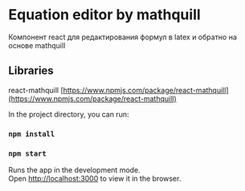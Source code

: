# Equation editor by mathquill

Компонент react для редактирования формул в latex и обратно на основе mathquill

## Libraries

react-mathquill [https://www.npmjs.com/package/react-mathquill](https://www.npmjs.com/package/react-mathquill)

In the project directory, you can run:

### `npm install`

### `npm start`

Runs the app in the development mode.\
Open [http://localhost:3000](http://localhost:3000) to view it in the browser.
